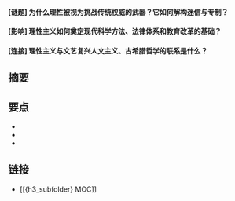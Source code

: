 #### [谜题] 为什么理性被视为挑战传统权威的武器？它如何解构迷信与专制？


#### [影响] 理性主义如何奠定现代科学方法、法律体系和教育改革的基础？


#### [连接] 理性主义与文艺复兴人文主义、古希腊哲学的联系是什么？


## 摘要


## 要点

- 
- 
- 

## 链接

- [[{h3_subfolder} MOC]]

